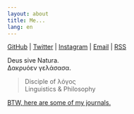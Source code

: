 ```yaml
---
layout: about
title: Me...
lang: en
---
```


[GitHub](https://github.com/raptazure) | [Twitter](https://twitter.com/raptazure) | [Instagram](https://www.instagram.com/raptazure/) | [Email](mailto:hermit0x9@outlook.com) | [RSS](https://raptazure.github.io/rss.xml)


<div >

Deus sive Natura.  
Δακρυόεν γελάσασα.  

> Disciple of λόγος  
> Linguistics & Philosophy  

</div>

[BTW, here are some of my journals.](https://raptazure.github.io/journal) 
